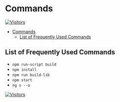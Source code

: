 # Commands

[![Visitors](https://api.visitorbadge.io/api/visitors?path=aasisodiya.nodejs.commands&labelColor=%23ffa500&countColor=%23263759&labelStyle=upper)](https://visitorbadge.io/status?path=aasisodiya.nodejs.commands)

- [Commands](#commands)
  - [List of Frequently Used Commands](#list-of-frequently-used-commands)

## List of Frequently Used Commands

- `npm run-script build`
- `npm install`
- `npm run build-lib`
- `npm start`
- `ng s --o`

[![Visitors](https://api.visitorbadge.io/api/visitors?path=aasisodiya.nodejs&label=aasisodiya/nodejs&labelColor=%23ffa500&countColor=%23263759&labelStyle=upper)](https://visitorbadge.io/status?path=aasisodiya.nodejs)
